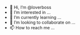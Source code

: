 - 👋 Hi, I’m @loverboss
- 👀 I’m interested in ...
- 🌱 I’m currently learning ...
- 💞️ I’m looking to collaborate on ...
- 📫 How to reach me ...

<!---
loverboss/loverboss is a ✨ special ✨ repository because its `README.md` (this file) appears on your GitHub profile.
You can click the Preview link to take a look at your changes.
--->

